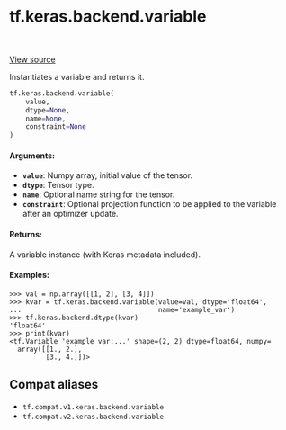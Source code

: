 <div itemscope itemtype="http://developers.google.com/ReferenceObject">
<meta itemprop="name" content="tf.keras.backend.variable" />
<meta itemprop="path" content="Stable" />
</div>

# tf.keras.backend.variable

<!-- Insert buttons and diff -->

<table class="tfo-notebook-buttons tfo-api" align="left">
</table>

<a target="_blank" href="/code/stable/tensorflow/python/keras/backend.py">View source</a>



Instantiates a variable and returns it.

``` python
tf.keras.backend.variable(
    value,
    dtype=None,
    name=None,
    constraint=None
)
```



<!-- Placeholder for "Used in" -->


#### Arguments:


* <b>`value`</b>: Numpy array, initial value of the tensor.
* <b>`dtype`</b>: Tensor type.
* <b>`name`</b>: Optional name string for the tensor.
* <b>`constraint`</b>: Optional projection function to be
    applied to the variable after an optimizer update.


#### Returns:

A variable instance (with Keras metadata included).



#### Examples:



```
>>> val = np.array([[1, 2], [3, 4]])
>>> kvar = tf.keras.backend.variable(value=val, dtype='float64',
...                                  name='example_var')
>>> tf.keras.backend.dtype(kvar)
'float64'
>>> print(kvar)
<tf.Variable 'example_var:...' shape=(2, 2) dtype=float64, numpy=
  array([[1., 2.],
         [3., 4.]])>
```

## Compat aliases

* `tf.compat.v1.keras.backend.variable`
* `tf.compat.v2.keras.backend.variable`

